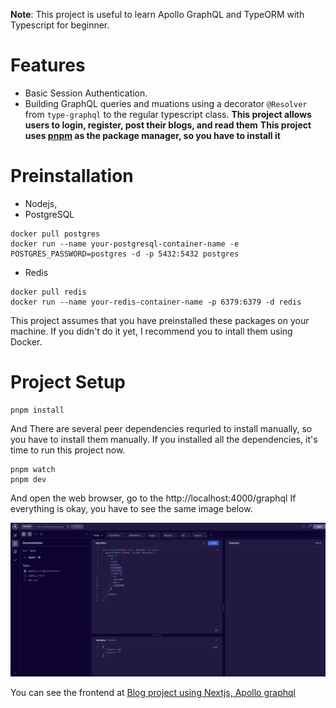 **Note**: This project is useful to learn Apollo GraphQL and TypeORM with Typescript for beginner.

# Features

- Basic Session Authentication.
- Building GraphQL queries and muations using a decorator `@Resolver` from `type-graphql` to the regular typescript class.
  **This project allows users to login, register, post their blogs, and read them**
  **This project uses [pnpm](https://pnpm.io/) as the package manager, so you have to install it**

# Preinstallation

- Nodejs,
- PostgreSQL

```shell
docker pull postgres
docker run --name your-postgresql-container-name -e POSTGRES_PASSWORD=postgres -d -p 5432:5432 postgres
```

- Redis

```shell
docker pull redis
docker run --name your-redis-container-name -p 6379:6379 -d redis
```

This project assumes that you have preinstalled these packages on your machine.
If you didn't do it yet, I recommend you to intall them using Docker.

# Project Setup

```shell
pnpm install
```

And There are several peer dependencies requried to install manually, so you have to install them manually.
If you installed all the dependencies, it's time to run this project now.

```shell
pnpm watch
pnpm dev
```

And open the web browser, go to the http://localhost:4000/graphql
If everything is okay, you have to see the same image below.

![Apollo Studio](./_images/apollo-studio.png "Apollo Studio Image!")

You can see the frontend at [Blog project using Nextjs, Apollo graphql](https://github.com/pyDjangoDev/Nextjs-Apollo-Tailwind-Boilerplate)
